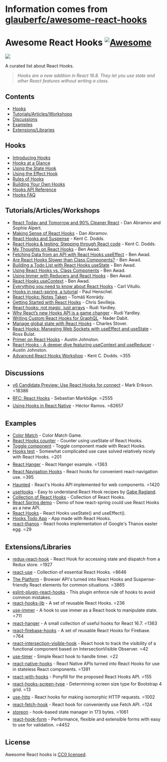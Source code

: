 # Information comes from [glauberfc/awesome-react-hooks](https://github.com/glauberfc/awesome-react-hooks)
# Awesome React Hooks [![Awesome](https://awesome.re/badge-flat.svg)](https://awesome.re)

[<img src="https://user-images.githubusercontent.com/15311858/47717137-ab421180-dc23-11e8-9ee8-a0de40260113.png">](https://reactjs.org/docs/hooks-intro.html)

A curated list about React Hooks.

> _Hooks are a new addition in React 16.8. They let you use state and other React features without writing a class._

## Contents

- [Hooks](#hooks)
- [Tutorials/Articles/Workshops](#tutorialsarticlesworkshops)
- [Discussions](#discussions)
- [Examples](#examples)
- [Extensions/Libraries](#extensionslibraries)

## Hooks

- [Introducing Hooks](https://reactjs.org/docs/hooks-intro.html)
- [Hooks at a Glance](https://reactjs.org/docs/hooks-overview.html)
- [Using the State Hook](https://reactjs.org/docs/hooks-state.html)
- [Using the Effect Hook](https://reactjs.org/docs/hooks-effect.html)
- [Rules of Hooks](https://reactjs.org/docs/hooks-rules.html)
- [Building Your Own Hooks](https://reactjs.org/docs/hooks-custom.html)
- [Hooks API Reference](https://reactjs.org/docs/hooks-reference.html)
- [Hooks FAQ](https://reactjs.org/docs/hooks-faq.html)

## Tutorials/Articles/Workshops

- [React Today and Tomorrow and 90% Cleaner React](https://www.youtube.com/watch?v=dpw9EHDh2bM) - Dan Abramov and Sophie Alpert.
- [Making Sense of React Hooks](https://medium.com/@dan_abramov/making-sense-of-react-hooks-fdbde8803889) - Dan Abramov.
- [React Hooks and Suspense](https://egghead.io/playlists/react-hooks-and-suspense-650307f2) - Kent C. Dodds.
- [React Hooks & testing: Stepping through React code](https://youtu.be/JQeB9miT9Wc) - Kent C. Dodds.
- [My Thoughts on React Hooks](https://youtu.be/gmF4k6P2va8) - Ben Awad.
- [Fetching Data from an API with React Hooks useEffect](https://youtu.be/k0WnY0Hqe5c) - Ben Awad.
- [Are React Hooks Slower than Class Components?](https://youtu.be/tKRWuVOEB2w) - Ben Awad.
- [Building a Todo List with React Hooks useState](https://youtu.be/cAZ-fOd1RpA) - Ben Awad.
- [Using React Hooks vs. Class Components](https://youtu.be/vbaIZ3xMj9U) - Ben Awad.
- [Using Immer with Reducers and React Hooks](https://youtu.be/FmKjwh34Rn8) - Ben Awad.
- [React Hooks useContext](https://youtu.be/xWXxkFzgnFM) - Ben Awad.
- [Everything you need to know about React Hooks](https://medium.com/@vcarl/everything-you-need-to-know-about-react-hooks-8f680dfd4349) - Carl Vitullo.
- [Hooks in react-spring, a tutorial](https://medium.com/@drcmda/hooks-in-react-spring-a-tutorial-c6c436ad7ee4) - Paul Henschel.
- [React Hooks: Notes Taken](https://medium.com/@tomaskonrady/react-hooks-notes-taken-c42376af3ab0) - Tomáš Konrády.
- [Getting Started with React Hooks](https://scotch.io/tutorials/getting-started-with-react-hooks) - Chris Sevilleja.
- [React hooks: not magic, just arrays](https://medium.com/@ryardley/react-hooks-not-magic-just-arrays-cd4f1857236e) - Rudi Yardley.
- [Why React’s new Hooks API is a game changer](https://itnext.io/why-reacts-hooks-api-is-a-game-changer-8731c2b0a8c) - Rudi Yardley.
- [Writing Custom React Hooks for GraphQL](https://medium.com/open-graphql/react-hooks-for-graphql-3fa8ebdd6c62) - Nader Dabit.
- [Manage global state with React Hooks](https://medium.com/@Charles_Stover/manage-global-state-with-react-hooks-6065041b55b4) - Charles Stover.
- [React Hooks: Managing Web Sockets with useEffect and useState](https://medium.com/@rossbulat/react-hooks-managing-web-sockets-with-useeffect-and-usestate-2dfc30eeceec) - Ross Bulat.
- [Primer on React Hooks](https://testdriven.io/blog/react-hooks-primer/) - Austin Johnston.
- [React Hooks - A deeper dive featuring useContext and useReducer](https://testdriven.io/blog/react-hooks-advanced/) - Austin Johnston.
- [Advanced React Hooks Workshop](https://github.com/kentcdodds/advanced-react-hooks) - Kent C. Dodds. :star:355

## Discussions

- [v6 Candidate Preview: Use React Hooks for connect](https://github.com/reduxjs/react-redux/pull/1065) - Mark Erikson. :star:18386
- [RFC: React Hooks](https://github.com/reactjs/rfcs/pull/68) - Sebastian Markbåge. :star:2555
- [Using Hooks in React Native](https://github.com/facebook/react-native/issues/21967#issuecomment-434113687) - Héctor Ramos. :star:82657

## Examples

- [Color Match](https://codesandbox.io/s/jjy215l7w3) - Color Match Game.
- [React Hooks counter](https://codesandbox.io/s/yjn90lzwrx?module=%2Fsrc%2FApp.js) - Counter using useState of React Hooks.
- [Toggle component](https://codesandbox.io/s/m449vyk65x) - Toggle component made with React Hooks.
- [Hooks test](https://github.com/jacobp100/hooks-test) - Somewhat complicated use case solved relatively nicely with React Hooks. :star:201
- [React Hanger](https://github.com/kitze/react-hanger) - React Hanger example. :star:1363
- [React Navigation Hooks](https://github.com/react-navigation/react-navigation-hooks) - React hooks for convenient react-navigation use. :star:395
- [Haunted](https://github.com/matthewp/haunted) - React's Hooks API implemented for web components. :star:1420
- [useHooks](https://usehooks.com/) - Easy to understand React Hook recipes by [Gabe Ragland](https://twitter.com/gabe_ragland).
- [Collection of React Hooks](https://nikgraf.github.io/react-hooks/) - Collection of React Hooks.
- [React Spring demo](https://codesandbox.io/s/ppxnl191zx) - Demo of how react-spring could use React Hooks as a new API.
- [React Hooks](https://codesandbox.io/s/yq5qowzrvz) - React Hooks useState() and useEffect().
- [Hooks Todo App](https://codesandbox.io/s/9kwyzy0y4) - App made with React Hooks.
- [react-thanos](https://github.com/codeshifu/react-thanos) - React hooks implementation of Google's Thanos easter egg. :star:29

## Extensions/Libraries

- [redux-react-hook](https://github.com/facebookincubator/redux-react-hook) - React Hook for accessing state and dispatch from a Redux store. :star:1927
- [react-use](https://github.com/streamich/react-use) - Collection of essential React Hooks. :star:8646
- [The Platform](https://github.com/palmerhq/the-platform) - Browser API's turned into React Hooks and Suspense-friendly React elements for common situations. :star:3865
- [eslint-plugin-react-hooks](https://www.npmjs.com/package/eslint-plugin-react-hooks) - This plugin enforce rule of hooks to avoid common mistakes.
- [react-hooks-lib](https://github.com/beizhedenglong/react-hooks-lib) - A set of reusable React Hooks. :star:236
- [use-immer](https://github.com/mweststrate/use-immer) - A hook to use immer as a React hook to manipulate state. :star:711
- [react-hanger](https://github.com/kitze/react-hanger) - A small collection of useful hooks for React 16.7. :star:1363
- [react-firebase-hooks](https://github.com/csfrequency/react-firebase-hooks) - A set of reusable React Hooks for Firebase. :star:764
- [react-intersection-visible-hook](https://github.com/AvraamMavridis/react-intersection-visible-hook) - React hook to track the visibility of a functional component based on IntersectionVisible Observer. :star:42
- [use-timer](https://github.com/thibaultboursier/use-timer) - Simple React hook to handle timer. :star:22
- [react-native-hooks](https://github.com/react-native-community/react-native-hooks) - React Native APIs turned into React Hooks for use in stateless React components. :star:1391
- [react-with-hooks](https://github.com/yesmeck/react-with-hooks) - Ponyfill for the proposed React Hooks API. :star:155
- [react-hooks-screen-type](https://github.com/pankod/react-hooks-screen-type) - Determining screen size type for Bootstrap 4 grid. :star:13
- [use-http](https://github.com/alex-cory/react-usefetch) - React hooks for making isomorphic HTTP requests. :star:1002
- [react-fetch-hook](https://github.com/ilyalesik/react-fetch-hook) - React hook for conveniently use Fetch API. :star:124
- [storeon](https://github.com/storeon/storeon) - hook-based state manager in 173 bytes. :star:1061
- [react-hook-form](https://github.com/bluebill1049/react-hook-form) - Performance, flexible and extensible forms with easy to use for validation. :star:4452

## License

Awesome React hooks is [CC0 licensed](/LICENSE.md).


